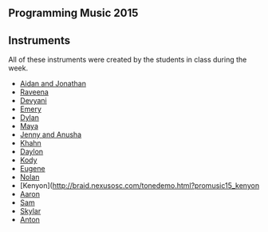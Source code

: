 
## Programming Music 2015



## Instruments
All of these instruments were created by the students in class during the week.

- [Aidan and Jonathan](http://braid.nexusosc.com/tonedemo.html?promusic15_Aidan.Jonathan)
- [Raveena](http://braid.nexusosc.com/tonedemo.html?promusic15_Raveena)
- [Devyani](http://braid.nexusosc.com/tonedemo.html?promusic15_Devyani)
- [Emery](http://braid.nexusosc.com/tonedemo.html?promusic15_emery)
- [Dylan](http://braid.nexusosc.com/tonedemo.html?promusic15_Dylan)
- [Maya](http://braid.nexusosc.com/tonedemo.html?promusic15_maya)
- [Jenny and Anusha](http://braid.nexusosc.com/tonedemo.html?promusic15_anushajenny)
- [Khahn](http://braid.nexusosc.com/tonedemo.html?promusic15_Khanh)
- [Daylon](http://braid.nexusosc.com/tonedemo.html?promusic15_Daylon)
- [Kody](http://braid.nexusosc.com/tonedemo.html?pm15_KodyC)
- [Eugene](http://braid.nexusosc.com/tonedemo.html?promusic15_eugene)
- [Nolan](http://braid.nexusosc.com/tonedemo.html?promusic15_nolan)
- [Kenyon](http://braid.nexusosc.com/tonedemo.html?promusic15_kenyon
- [Aaron](http://braid.nexusosc.com/tonedemo.html?promusic15_Aaron)
- [Sam](http://braid.nexusosc.com/tonedemo.html?pm15_sam_instrument)
- [Skylar](http://braid.nexusosc.com/tonedemo.html?skylar)
- [Anton](http://braid.nexusosc.com/tonedemo.html?Antongw)



